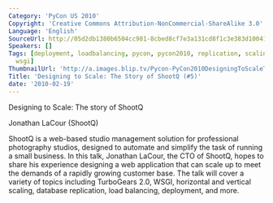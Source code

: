```yaml
---
Category: 'PyCon US 2010'
Copyright: 'Creative Commons Attribution-NonCommercial-ShareAlike 3.0'
Language: 'English'
SourceUrl: http://05d2db1380b6504cc981-8cbed8cf7e3a131cd8f1c3e383d10041.r93.cf2.rackcdn.com/pycon-us-2010/304_designing-to-scale-the-story-of-shootq-5.m4v
Speakers: []
Tags: [deployment, loadbalancing, pycon, pycon2010, replication, scaling, turbogears,
  wsgi]
ThumbnailUrl: 'http://a.images.blip.tv/Pycon-PyCon2010DesigningToScaleTheStoryOfShootQ5229.png'
Title: 'Designing to Scale: The Story of ShootQ (#5)'
date: '2010-02-19'
---
```

Designing to Scale: The story of ShootQ

  
Jonathan LaCour (ShootQ)

  
ShootQ is a web-based studio management solution for professional photography
studios, designed to automate and simplify the task of running a small
business. In this talk, Jonathan LaCour, the CTO of ShootQ, hopes to share his
experience designing a web application that can scale up to meet the demands
of a rapidly growing customer base. The talk will cover a variety of topics
including TurboGears 2.0, WSGI, horizontal and vertical scaling, database
replication, load balancing, deployment, and more.

